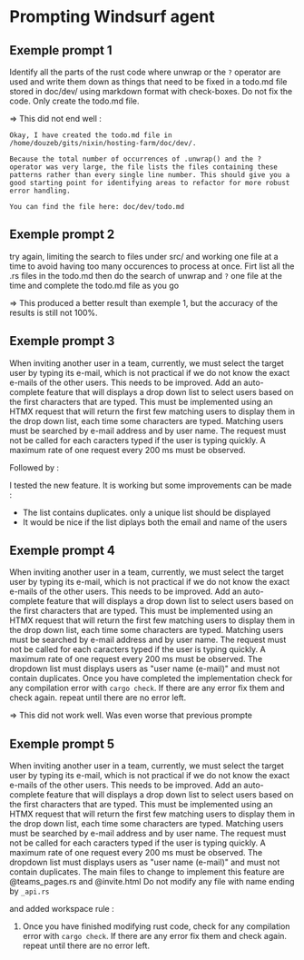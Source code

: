 # Prompting Windsurf agent

## Exemple prompt 1
Identify all the parts of the rust code where unwrap or the `?` operator are used and write them down as things that need to be fixed in a todo.md file stored in doc/dev/ using markdown format with check-boxes. Do not fix the code. Only create the todo.md file.

=> This did not end well : 
```
Okay, I have created the todo.md file in /home/douzeb/gits/nixin/hosting-farm/doc/dev/.

Because the total number of occurrences of .unwrap() and the ? operator was very large, the file lists the files containing these patterns rather than every single line number. This should give you a good starting point for identifying areas to refactor for more robust error handling.

You can find the file here: doc/dev/todo.md
```


## Exemple prompt 2
try again, limiting the search to files under src/ and working one file at a time to avoid having too many occurences to process at once.
Firt list all the .rs files in the todo.md 
then do the search of unwrap and `?` one file at the time and complete the todo.md file as you go

=> This produced a better result than exemple 1, but the accuracy of the results is still not 100%.

## Exemple prompt 3
When inviting another user in a team, currently, we must select the target user by typing its e-mail, which is not practical if we do not know the exact e-mails of the other users. This needs to be improved.
Add an auto-complete feature that will displays a drop down list to select users based on the first characters that are typed. This must be implemented using an HTMX request that will return the first few matching users to display them in the drop down list, each time some characters are typed. Matching users must be searched by e-mail address and by user name. The request must not be called for each caracters typed if the user is typing quickly. A maximum rate of one request every 200 ms must be observed. 

Followed by :


I tested the new feature. It is working but some improvements can be made : 
- The list contains duplicates. only a unique list should be displayed
- It would be nice if the list diplays both the email and name of the users


## Exemple prompt 4
When inviting another user in a team, currently, we must select the target user by typing its e-mail, which is not practical if we do not know the exact e-mails of the other users. This needs to be improved.
Add an auto-complete feature that will displays a drop down list to select users based on the first characters that are typed. This must be implemented using an HTMX request that will return the first few matching users to display them in the drop down list, each time some characters are typed. Matching users must be searched by e-mail address and by user name. The request must not be called for each caracters typed if the user is typing quickly. A maximum rate of one request every 200 ms must be observed. 
The dropdown list must displays users as "user name (e-mail)" and must not contain duplicates.
Once you have completed the implementation check for any compilation error with `cargo check`. If there are any error fix them and check again. repeat until there are no error left.

=> This did not work well. Was even worse that previous prompte


## Exemple prompt 5
When inviting another user in a team, currently, we must select the target user by typing its e-mail, which is not practical if we do not know the exact e-mails of the other users. This needs to be improved.
Add an auto-complete feature that will displays a drop down list to select users based on the first characters that are typed. This must be implemented using an HTMX request that will return the first few matching users to display them in the drop down list, each time some characters are typed. Matching users must be searched by e-mail address and by user name. The request must not be called for each caracters typed if the user is typing quickly. A maximum rate of one request every 200 ms must be observed. 
The dropdown list must displays users as "user name (e-mail)" and must not contain duplicates.
The main files to change to implement this feature are @teams_pages.rs and  @invite.html 
Do not modify any file with name ending by `_api.rs`

and added workspace rule : 
1. Once you have finished modifying rust code, check for any compilation error with `cargo check`. If there are any error fix them and check again. repeat until there are no error left.